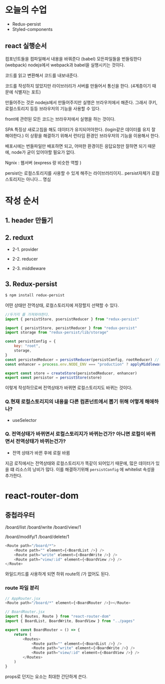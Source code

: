 # 오늘의 수업

-   Redux-persist
-   Styled-components

## react 실행순서

컴포넌트들을 컴파일해서 내용을 바꿔준다 (babel)
모든파일들을 번들링한다 (webpack)
nodejs에서 webpack과 babel을 실행시키는 것이다.

코드를 읽고 변환해서 코드를 내보내준다.

코드를 작성하지 않았지만 라이브러리가 서버를 만들어서 통신을 한다.
(4계층이기 때문에 식별자는 포트)

만들어주는 것은 nodejs에서 만들어주지만 실행은 브라우저에서 해준다.
그래서 쿠키, 로컬스토리지 등등 브라우저의 기능을 사용할 수 있다.

front에 관련된 모든 코드는 브라우저에서 실행을 하는 것이다.

SPA 특징상 새로고침을 해도 데이터가 유지되어야한다. (login같은 데이터를 유지 잘 해야한다.) 이 상황을 해결하기 위해서 런타임 환경인 브라우저의 기능을 이용해서 한다.

배포시에는 번들파일만 배포하면 되고, 어떠한 환경이든 응답요청만 잘하면 되기 때문에, node가 굳이 있어야할 필요가 없다.

Ngnix : 웹서버 (express 랑 비슷한 역할 )

persist는 로컬스토리지를 사용할 수 있게 해주는 라이브러리이지.. persist자체가 로컬스토리지는 아니다... 명심

# 작성 순서

## 1. header 만들기

## 2. reduxt

-   2-1. provider

-   2-2. reducer

-   2-3. middleware

## 3. Redux-persist

```sh
$ npm install redux-persist
```

어떤 상태만 전역상태, 로컬스토리지에 저장할지 선택할 수 있다.

```js
//두가지 를 가져와야한다.
import { persistStore, psersistReducer } from "redux-persist"
```

```js
import { persistStore, persistReducer } from "redux-persist"
import storage from "redux-persist/lib/storage"

const persistConfig = {
    key: "root",
    storage,
}
const persistedReducer = persistReducer(persistConfig, rootReducer) // 1. config:Obj, 2. roeducer
const enhancer = process.env.NODE_ENV === "production" ? applyMiddleware(thunk) : composeWithDevTools(applyMiddleware(thunk))

export const store = createStore(persistedReducer, enhancer)
export const persistor = persistStore(store)
```

이렇게 작성하므로써 전역상태가 바뀌면 로컬스토리지도 바뀌는 것이다.

### Q.현재 로컬스토리지의 내용을 다른 컴폰넌트에서 뽑기 위해 어떻게 해애하나?

-   useSelector

### Q. 전역상태가 바뀌면서 로컬스토리지가 바뀌는건가? 아니면 로컬이 바뀌면서 전역상태가 바뀌는건가?

-   전역 상태가 바뀐 후에 로컬 바뀜

지금 로직에서는 전역상태와 로컬스토리지가 똑같이 되어있기 때문에,
많은 데이터가 있을 떄 리소스의 낭비가 많다.
이를 해결하기위해
`persistConfig` 에 whitelist 속성을 추가한다.

# react-router-dom

## 중첩라우터

/board/list
/board/write
/board/view/1

/board/modify/1
/board/delete/1

```js
<Route path="/board/*">
    <Route path="" element={<BoardList />} />
    <Route path="write" element={<BoardWrite />} />
    <Route path="view/:id" element={<BoardView />} />
</Route>
```

와일드카드를 사용하게 되면 하위 route의 /가 없어도 된다.

### route 파일 분리

```js
// AppRouter.jsx
<Route path="/board/*" element={<BoardRouter />}></Route>
```

```js
// BoardRouter.jsx
import { Routes, Route } from "react-router-dom"
import { BoardList, BoardWrite, BoardView } from "../pages"

export const BoardRouter = () => {
    return (
        <Routes>
            <Route path="" element={<BoardList />} />
            <Route path="write" element={<BoardWrite />} />
            <Route path="view/:id" element={<BoardView />} />
        </Routes>
    )
}
```

props로 던지는 요소는 최대한 간단하게 쓴다.
